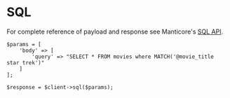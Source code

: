 # SQL
For complete reference of payload and response see Manticore's [SQL API](https://docs.manticoresearch.com/latest/html/http_reference/sql.html).

```
$params = [
    'body' => [
        'query' => "SELECT * FROM movies where MATCH('@movie_title star trek')"
    ]
];

$response = $client->sql($params);
```
